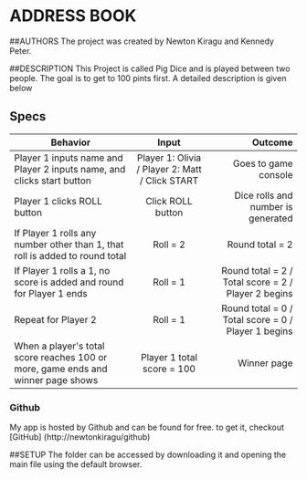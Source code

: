 # ADDRESS BOOK
##AUTHORS
The project was created by Newton Kiragu and Kennedy Peter.

##DESCRIPTION
This Project is called Pig Dice and is played between two people. The goal is to get to 100 pints first. A detailed description is given below

## Specs
| Behavior        | Input           | Outcome  |
| ------------- |:-------------:| -----:|
| Player 1 inputs name and Player 2 inputs name, and clicks start button | Player 1: Olivia / Player 2: Matt / Click START | Goes to game console |
| Player 1 clicks ROLL button | Click ROLL button | Dice rolls and number is generated
| If Player 1 rolls any number other than 1, that roll is added to round total | Roll = 2 | Round total = 2 |
| If Player 1 rolls a 1, no score is added and round for Player 1 ends | Roll = 1 | Round total = 2 / Total score = 2 / Player 2 begins |
| Repeat for Player 2 | Roll = 1 | Round total = 0 / Total score = 0 / Player 1 begins |
| When a player's total score reaches 100 or more, game ends and winner page shows | Player 1 total score = 100 | Winner page |

### Github
My app is hosted by Github and can be found for free. to get it, checkout [GitHub] (http://newtonkiragu/github)

##SETUP
The folder can be accessed by downloading it and opening the main file using the default browser.
